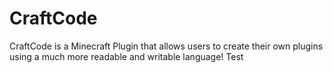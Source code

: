 # CraftCode
CraftCode is a Minecraft Plugin that allows users to create their own plugins using a much more readable and writable language!
Test
